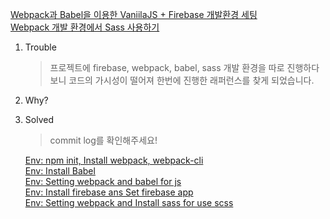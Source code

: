 [Webpack과 Babel을 이용한 VaniilaJS + Firebase 개발환경 세팅](https://eunche.github.io/nodejs/vanillaJS_webpack_babel_firebase_setting/)<br/>
[Webpack 개발 환경에서 Sass 사용하기](https://poiemaweb.com/sass-webpack)

1. Trouble

   > 프로젝트에 firebase, webpack, babel, sass 개발 환경을 따로 진행하다보니 코드의 가시성이 떨어져 한번에 진행한 래퍼런스를 찾게 되었습니다.

2. Why?

3. Solved

   > commit log를 확인해주세요!

   [Env: npm init, Install webpack, webpack-cli](https://github.com/KDT1-FE/Y_FE_JAVASCRIPT_PICTURE/pull/54/commits/89c94a33d7e5b3179d3fd73d986cfae2ae56665c)<br/>
   [Env: Install Babel](https://github.com/KDT1-FE/Y_FE_JAVASCRIPT_PICTURE/pull/54/commits/260651360fdc6693d7276322149aa772170e0e7c)<br/>
   [Env: Setting webpack and babel for js](https://github.com/KDT1-FE/Y_FE_JAVASCRIPT_PICTURE/pull/54/commits/bd5348dabaebc4eb091737a7a15637e2a9d87039)<br/>
   [Env: Install firebase ans Set firebase app](https://github.com/KDT1-FE/Y_FE_JAVASCRIPT_PICTURE/pull/54/commits/5edf20c28c42d525310fa1e3e20505f15999b323)<br/>
   [Env: Setting webpack and Install sass for use scss](https://github.com/KDT1-FE/Y_FE_JAVASCRIPT_PICTURE/pull/54/commits/4e14055c6db6eb5d24b5295d3c91ac2865b28770)
